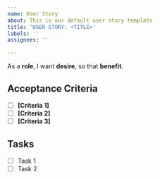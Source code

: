 ```yaml
---
name: User Story
about: This is our default user story template
title: 'USER STORY: <TITLE>'
labels: ''
assignees: ''

---
```


As a **role**, I want **desire**, so that **benefit**.

## Acceptance Criteria
- [ ] **[Criteria 1]**
- [ ] **[Criteria 2]**
- [ ] **[Criteria 3]**

## Tasks
- [ ] Task 1
- [ ] Task 2
